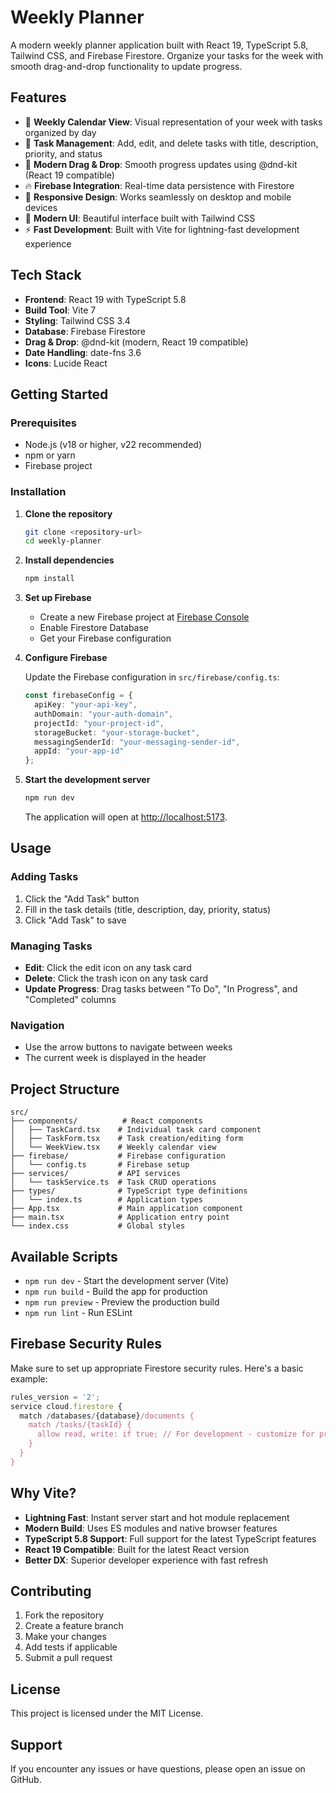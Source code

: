 # Weekly Planner

A modern weekly planner application built with React 19, TypeScript 5.8, Tailwind CSS, and Firebase Firestore. Organize your tasks for the week with smooth drag-and-drop functionality to update progress.

## Features

- 📅 **Weekly Calendar View**: Visual representation of your week with tasks organized by day
- 🎯 **Task Management**: Add, edit, and delete tasks with title, description, priority, and status
- 🚀 **Modern Drag & Drop**: Smooth progress updates using @dnd-kit (React 19 compatible)
- 🔥 **Firebase Integration**: Real-time data persistence with Firestore
- 📱 **Responsive Design**: Works seamlessly on desktop and mobile devices
- 🎨 **Modern UI**: Beautiful interface built with Tailwind CSS
- ⚡ **Fast Development**: Built with Vite for lightning-fast development experience

## Tech Stack

- **Frontend**: React 19 with TypeScript 5.8
- **Build Tool**: Vite 7
- **Styling**: Tailwind CSS 3.4
- **Database**: Firebase Firestore
- **Drag & Drop**: @dnd-kit (modern, React 19 compatible)
- **Date Handling**: date-fns 3.6
- **Icons**: Lucide React

## Getting Started

### Prerequisites

- Node.js (v18 or higher, v22 recommended)
- npm or yarn
- Firebase project

### Installation

1. **Clone the repository**
   ```bash
   git clone <repository-url>
   cd weekly-planner
   ```

2. **Install dependencies**
   ```bash
   npm install
   ```

3. **Set up Firebase**

   - Create a new Firebase project at [Firebase Console](https://console.firebase.google.com/)
   - Enable Firestore Database
   - Get your Firebase configuration

4. **Configure Firebase**

   Update the Firebase configuration in `src/firebase/config.ts`:
   ```typescript
   const firebaseConfig = {
     apiKey: "your-api-key",
     authDomain: "your-auth-domain",
     projectId: "your-project-id",
     storageBucket: "your-storage-bucket",
     messagingSenderId: "your-messaging-sender-id",
     appId: "your-app-id"
   };
   ```

5. **Start the development server**
   ```bash
   npm run dev
   ```

   The application will open at [http://localhost:5173](http://localhost:5173).

## Usage

### Adding Tasks
1. Click the "Add Task" button
2. Fill in the task details (title, description, day, priority, status)
3. Click "Add Task" to save

### Managing Tasks
- **Edit**: Click the edit icon on any task card
- **Delete**: Click the trash icon on any task card
- **Update Progress**: Drag tasks between "To Do", "In Progress", and "Completed" columns

### Navigation
- Use the arrow buttons to navigate between weeks
- The current week is displayed in the header

## Project Structure

```
src/
├── components/          # React components
│   ├── TaskCard.tsx    # Individual task card component
│   ├── TaskForm.tsx    # Task creation/editing form
│   └── WeekView.tsx    # Weekly calendar view
├── firebase/           # Firebase configuration
│   └── config.ts       # Firebase setup
├── services/           # API services
│   └── taskService.ts  # Task CRUD operations
├── types/              # TypeScript type definitions
│   └── index.ts        # Application types
├── App.tsx             # Main application component
├── main.tsx            # Application entry point
└── index.css           # Global styles
```

## Available Scripts

- `npm run dev` - Start the development server (Vite)
- `npm run build` - Build the app for production
- `npm run preview` - Preview the production build
- `npm run lint` - Run ESLint

## Firebase Security Rules

Make sure to set up appropriate Firestore security rules. Here's a basic example:

```javascript
rules_version = '2';
service cloud.firestore {
  match /databases/{database}/documents {
    match /tasks/{taskId} {
      allow read, write: if true; // For development - customize for production
    }
  }
}
```

## Why Vite?

- **Lightning Fast**: Instant server start and hot module replacement
- **Modern Build**: Uses ES modules and native browser features
- **TypeScript 5.8 Support**: Full support for the latest TypeScript features
- **React 19 Compatible**: Built for the latest React version
- **Better DX**: Superior developer experience with fast refresh

## Contributing

1. Fork the repository
2. Create a feature branch
3. Make your changes
4. Add tests if applicable
5. Submit a pull request

## License

This project is licensed under the MIT License.

## Support

If you encounter any issues or have questions, please open an issue on GitHub.
